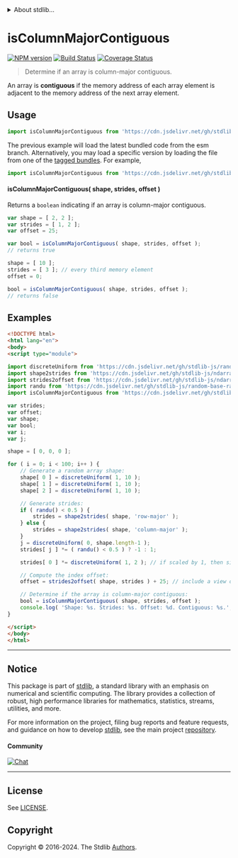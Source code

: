 <!--

@license Apache-2.0

Copyright (c) 2018 The Stdlib Authors.

Licensed under the Apache License, Version 2.0 (the "License");
you may not use this file except in compliance with the License.
You may obtain a copy of the License at

   http://www.apache.org/licenses/LICENSE-2.0

Unless required by applicable law or agreed to in writing, software
distributed under the License is distributed on an "AS IS" BASIS,
WITHOUT WARRANTIES OR CONDITIONS OF ANY KIND, either express or implied.
See the License for the specific language governing permissions and
limitations under the License.

-->


<details>
  <summary>
    About stdlib...
  </summary>
  <p>We believe in a future in which the web is a preferred environment for numerical computation. To help realize this future, we've built stdlib. stdlib is a standard library, with an emphasis on numerical and scientific computation, written in JavaScript (and C) for execution in browsers and in Node.js.</p>
  <p>The library is fully decomposable, being architected in such a way that you can swap out and mix and match APIs and functionality to cater to your exact preferences and use cases.</p>
  <p>When you use stdlib, you can be absolutely certain that you are using the most thorough, rigorous, well-written, studied, documented, tested, measured, and high-quality code out there.</p>
  <p>To join us in bringing numerical computing to the web, get started by checking us out on <a href="https://github.com/stdlib-js/stdlib">GitHub</a>, and please consider <a href="https://opencollective.com/stdlib">financially supporting stdlib</a>. We greatly appreciate your continued support!</p>
</details>

# isColumnMajorContiguous

[![NPM version][npm-image]][npm-url] [![Build Status][test-image]][test-url] [![Coverage Status][coverage-image]][coverage-url] <!-- [![dependencies][dependencies-image]][dependencies-url] -->

> Determine if an array is column-major contiguous.

<!-- Section to include introductory text. Make sure to keep an empty line after the intro `section` element and another before the `/section` close. -->

<section class="intro">

An array is **contiguous** if the memory address of each array element is adjacent to the memory address of the next array element.

</section>

<!-- /.intro -->

<!-- Package usage documentation. -->



<section class="usage">

## Usage

```javascript
import isColumnMajorContiguous from 'https://cdn.jsdelivr.net/gh/stdlib-js/ndarray-base-assert-is-column-major-contiguous@esm/index.mjs';
```
The previous example will load the latest bundled code from the esm branch. Alternatively, you may load a specific version by loading the file from one of the [tagged bundles](https://github.com/stdlib-js/ndarray-base-assert-is-column-major-contiguous/tags). For example,

```javascript
import isColumnMajorContiguous from 'https://cdn.jsdelivr.net/gh/stdlib-js/ndarray-base-assert-is-column-major-contiguous@v0.2.1-esm/index.mjs';
```

#### isColumnMajorContiguous( shape, strides, offset )

Returns a `boolean` indicating if an array is column-major contiguous.

```javascript
var shape = [ 2, 2 ];
var strides = [ 1, 2 ];
var offset = 25;

var bool = isColumnMajorContiguous( shape, strides, offset );
// returns true

shape = [ 10 ];
strides = [ 3 ]; // every third memory element
offset = 0;

bool = isColumnMajorContiguous( shape, strides, offset );
// returns false
```

</section>

<!-- /.usage -->

<!-- Package usage notes. Make sure to keep an empty line after the `section` element and another before the `/section` close. -->

<section class="notes">

</section>

<!-- /.notes -->

<!-- Package usage examples. -->

<section class="examples">

## Examples

<!-- eslint no-undef: "error" -->

```html
<!DOCTYPE html>
<html lang="en">
<body>
<script type="module">

import discreteUniform from 'https://cdn.jsdelivr.net/gh/stdlib-js/random-base-discrete-uniform@esm/index.mjs';
import shape2strides from 'https://cdn.jsdelivr.net/gh/stdlib-js/ndarray-base-shape2strides@esm/index.mjs';
import strides2offset from 'https://cdn.jsdelivr.net/gh/stdlib-js/ndarray-base-strides2offset@esm/index.mjs';
import randu from 'https://cdn.jsdelivr.net/gh/stdlib-js/random-base-randu@esm/index.mjs';
import isColumnMajorContiguous from 'https://cdn.jsdelivr.net/gh/stdlib-js/ndarray-base-assert-is-column-major-contiguous@esm/index.mjs';

var strides;
var offset;
var shape;
var bool;
var i;
var j;

shape = [ 0, 0, 0 ];

for ( i = 0; i < 100; i++ ) {
    // Generate a random array shape:
    shape[ 0 ] = discreteUniform( 1, 10 );
    shape[ 1 ] = discreteUniform( 1, 10 );
    shape[ 2 ] = discreteUniform( 1, 10 );

    // Generate strides:
    if ( randu() < 0.5 ) {
        strides = shape2strides( shape, 'row-major' );
    } else {
        strides = shape2strides( shape, 'column-major' );
    }
    j = discreteUniform( 0, shape.length-1 );
    strides[ j ] *= ( randu() < 0.5 ) ? -1 : 1;

    strides[ 0 ] *= discreteUniform( 1, 2 ); // if scaled by 1, then single segment

    // Compute the index offset:
    offset = strides2offset( shape, strides ) + 25; // include a view offset

    // Determine if the array is column-major contiguous:
    bool = isColumnMajorContiguous( shape, strides, offset );
    console.log( 'Shape: %s. Strides: %s. Offset: %d. Contiguous: %s.', shape.join( 'x' ), strides.join( ',' ), offset, bool );
}

</script>
</body>
</html>
```

</section>

<!-- /.examples -->

<!-- Section to include cited references. If references are included, add a horizontal rule *before* the section. Make sure to keep an empty line after the `section` element and another before the `/section` close. -->

<section class="references">

</section>

<!-- /.references -->

<!-- Section for related `stdlib` packages. Do not manually edit this section, as it is automatically populated. -->

<section class="related">

</section>

<!-- /.related -->

<!-- Section for all links. Make sure to keep an empty line after the `section` element and another before the `/section` close. -->


<section class="main-repo" >

* * *

## Notice

This package is part of [stdlib][stdlib], a standard library with an emphasis on numerical and scientific computing. The library provides a collection of robust, high performance libraries for mathematics, statistics, streams, utilities, and more.

For more information on the project, filing bug reports and feature requests, and guidance on how to develop [stdlib][stdlib], see the main project [repository][stdlib].

#### Community

[![Chat][chat-image]][chat-url]

---

## License

See [LICENSE][stdlib-license].


## Copyright

Copyright &copy; 2016-2024. The Stdlib [Authors][stdlib-authors].

</section>

<!-- /.stdlib -->

<!-- Section for all links. Make sure to keep an empty line after the `section` element and another before the `/section` close. -->

<section class="links">

[npm-image]: http://img.shields.io/npm/v/@stdlib/ndarray-base-assert-is-column-major-contiguous.svg
[npm-url]: https://npmjs.org/package/@stdlib/ndarray-base-assert-is-column-major-contiguous

[test-image]: https://github.com/stdlib-js/ndarray-base-assert-is-column-major-contiguous/actions/workflows/test.yml/badge.svg?branch=v0.2.1
[test-url]: https://github.com/stdlib-js/ndarray-base-assert-is-column-major-contiguous/actions/workflows/test.yml?query=branch:v0.2.1

[coverage-image]: https://img.shields.io/codecov/c/github/stdlib-js/ndarray-base-assert-is-column-major-contiguous/main.svg
[coverage-url]: https://codecov.io/github/stdlib-js/ndarray-base-assert-is-column-major-contiguous?branch=v0.2.1

<!--

[dependencies-image]: https://img.shields.io/david/stdlib-js/ndarray-base-assert-is-column-major-contiguous.svg
[dependencies-url]: https://david-dm.org/stdlib-js/ndarray-base-assert-is-column-major-contiguous/main

-->

[chat-image]: https://img.shields.io/gitter/room/stdlib-js/stdlib.svg
[chat-url]: https://app.gitter.im/#/room/#stdlib-js_stdlib:gitter.im

[stdlib]: https://github.com/stdlib-js/stdlib

[stdlib-authors]: https://github.com/stdlib-js/stdlib/graphs/contributors

[umd]: https://github.com/umdjs/umd
[es-module]: https://developer.mozilla.org/en-US/docs/Web/JavaScript/Guide/Modules

[deno-url]: https://github.com/stdlib-js/ndarray-base-assert-is-column-major-contiguous/tree/deno
[deno-readme]: https://github.com/stdlib-js/ndarray-base-assert-is-column-major-contiguous/blob/deno/README.md
[umd-url]: https://github.com/stdlib-js/ndarray-base-assert-is-column-major-contiguous/tree/umd
[umd-readme]: https://github.com/stdlib-js/ndarray-base-assert-is-column-major-contiguous/blob/umd/README.md
[esm-url]: https://github.com/stdlib-js/ndarray-base-assert-is-column-major-contiguous/tree/esm
[esm-readme]: https://github.com/stdlib-js/ndarray-base-assert-is-column-major-contiguous/blob/esm/README.md
[branches-url]: https://github.com/stdlib-js/ndarray-base-assert-is-column-major-contiguous/blob/main/branches.md

[stdlib-license]: https://raw.githubusercontent.com/stdlib-js/ndarray-base-assert-is-column-major-contiguous/main/LICENSE

</section>

<!-- /.links -->
